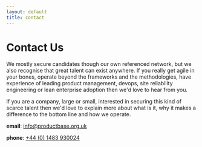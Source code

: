 ```yaml
---
layout: default
title: contact
---
```


# Contact Us

We mostly secure candidates though our own referenced network, but we also recognise that great talent can exist anywhere. If you really get agile in your bones, operate beyond the frameworks and the methodologies, have experience of leading product management, devops, site reliability engineering or lean enterprise adoption then we'd love to hear from you.

If you are a company, large or small, interested in securing this kind of scarce talent then we'd love to explain more about what is it, why it makes a difference to the bottom line and how we operate.

**email**: [info@productbase.org.uk](mailto:info@productbase.org.uk)

**phone**: [+44 (0) 1483 930024](tel:+441483930024)

